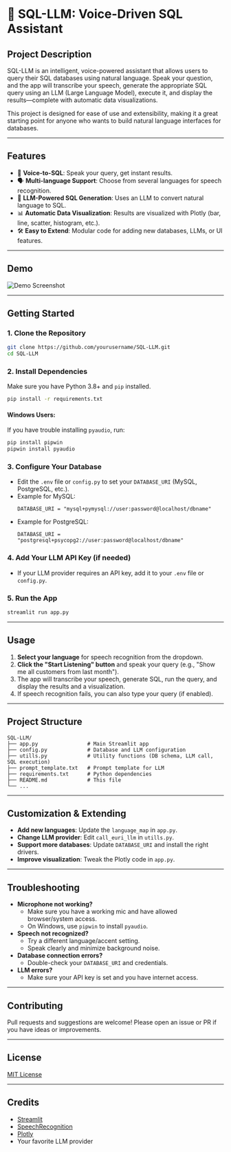 # 🧠 SQL-LLM: Voice-Driven SQL Assistant

## Project Description
SQL-LLM is an intelligent, voice-powered assistant that allows users to query their SQL databases using natural language. Speak your question, and the app will transcribe your speech, generate the appropriate SQL query using an LLM (Large Language Model), execute it, and display the results—complete with automatic data visualizations.

This project is designed for ease of use and extensibility, making it a great starting point for anyone who wants to build natural language interfaces for databases.

---

## Features
- 🎤 **Voice-to-SQL**: Speak your query, get instant results.
- 🗣️ **Multi-language Support**: Choose from several languages for speech recognition.
- 🤖 **LLM-Powered SQL Generation**: Uses an LLM to convert natural language to SQL.
- 📊 **Automatic Data Visualization**: Results are visualized with Plotly (bar, line, scatter, histogram, etc.).
- 🛠️ **Easy to Extend**: Modular code for adding new databases, LLMs, or UI features.

---

## Demo
![Demo Screenshot](demo_screenshot.png)

---

## Getting Started

### 1. **Clone the Repository**
```sh
git clone https://github.com/yourusername/SQL-LLM.git
cd SQL-LLM
```

### 2. **Install Dependencies**
Make sure you have Python 3.8+ and `pip` installed.

```sh
pip install -r requirements.txt
```

#### **Windows Users:**
If you have trouble installing `pyaudio`, run:
```sh
pip install pipwin
pipwin install pyaudio
```

### 3. **Configure Your Database**
- Edit the `.env` file or `config.py` to set your `DATABASE_URI` (MySQL, PostgreSQL, etc.).
- Example for MySQL:
  ```env
  DATABASE_URI = "mysql+pymysql://user:password@localhost/dbname"
  ```
- Example for PostgreSQL:
  ```env
  DATABASE_URI = "postgresql+psycopg2://user:password@localhost/dbname"
  ```

### 4. **Add Your LLM API Key (if needed)**
- If your LLM provider requires an API key, add it to your `.env` file or `config.py`.

### 5. **Run the App**
```sh
streamlit run app.py
```

---

## Usage
1. **Select your language** for speech recognition from the dropdown.
2. **Click the "Start Listening" button** and speak your query (e.g., "Show me all customers from last month").
3. The app will transcribe your speech, generate SQL, run the query, and display the results and a visualization.
4. If speech recognition fails, you can also type your query (if enabled).

---

## Project Structure
```
SQL-LLM/
├── app.py                # Main Streamlit app
├── config.py             # Database and LLM configuration
├── utills.py             # Utility functions (DB schema, LLM call, SQL execution)
├── prompt_template.txt   # Prompt template for LLM
├── requirements.txt      # Python dependencies
├── README.md             # This file
└── ...
```

---

## Customization & Extending
- **Add new languages**: Update the `language_map` in `app.py`.
- **Change LLM provider**: Edit `call_euri_llm` in `utills.py`.
- **Support more databases**: Update `DATABASE_URI` and install the right drivers.
- **Improve visualization**: Tweak the Plotly code in `app.py`.

---

## Troubleshooting
- **Microphone not working?**
  - Make sure you have a working mic and have allowed browser/system access.
  - On Windows, use `pipwin` to install `pyaudio`.
- **Speech not recognized?**
  - Try a different language/accent setting.
  - Speak clearly and minimize background noise.
- **Database connection errors?**
  - Double-check your `DATABASE_URI` and credentials.
- **LLM errors?**
  - Make sure your API key is set and you have internet access.

---

## Contributing
Pull requests and suggestions are welcome! Please open an issue or PR if you have ideas or improvements.

---

## License
[MIT License](LICENSE)

---

## Credits
- [Streamlit](https://streamlit.io/)
- [SpeechRecognition](https://pypi.org/project/SpeechRecognition/)
- [Plotly](https://plotly.com/python/)
- Your favorite LLM provider 